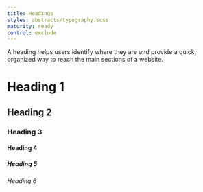 ```yaml
---
title: Headings
styles: abstracts/typography.scss
maturity: ready
control: exclude
---
```

A heading helps users identify where they are and provide a quick, organized way to reach the main sections of a website.

# Heading 1

## Heading 2

### Heading 3

#### Heading 4

##### Heading 5

###### Heading 6
